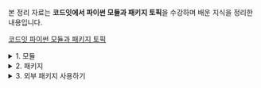 본 정리 자료는 **코드잇에서 파이썬 모듈과 패키지 토픽**을 수강하며 배운 지식을 정리한 내용입니다.

[코드잇 파이썬 모듈과 패키지 토픽](https://www.codeit.kr/courses/python-intermediate/topics/python-module-and-package)

<details>
  <summary>1. 모듈</summary>

# 모듈

## 모듈이란?

모듈은 여러 기능을 모아둔 파이썬 파일이다.

만약 프로그램의 모든 기능을 한 파일에 모아 두게 되면, 어떤 부분이 어떤 역할을 하는지, 기능을 수정하고 싶으면 어떤 부분을 바꿔야 하는지 알기가 힘들다.

그래서 프로그램을 짤 때는 코드를 파일 단위 (모듈)로 나누어 주는 게 좋다.

파이썬에서는 이런 파일 하나를 모듈이라고 한다.

이렇게 코드를 모듈화시키면

(1) 한 파일에서 구현하고자 하는 게 명확해져서 코드를 짜고 관리하기가 쉬워짐

(2) 코드를 재사용할 수 있음

예를 들어, 평면도형의 면적을 구해 주는 함수들을 모아서 area 라는 모듈을 만들 수 있다.

area.py

```python
PI = 3.14

# 원의 면적을 구해 주는 함수
def circle(radius):
	return PI * radius * radius

# 정사각형의 먼적을 구해 주는 함수
def square(length):
	return length * length
```

모듈은 파일 이름에서 .py 확장자를 빼고 부른다.

## 모듈 임포트 (import)

모듈에 저장된 기능을 가져다 쓰기 위해서는 모듈을 임포트(import) 하면 된다. 모듈을 임포트하는 방법은 여러 가지가 있다.

### `import <module>`

모듈 전체를 임포트한다. 모듈 안에 있는 변수 또는 함수는 . 으로 접근할 수 있다.

run.py

```python
import area

print(area.square(2)) # 4
print(area.PI) # 3.14
```

### `from <module> import <member(s)>`

모듈에서 필요한 것들만 임포트한다. 불러온 변수나 함수를 접근할 때 앞에 module. 을 붙이지 않는다.

run.py

```python
from area import square, PI

print(square(3)) # 9
print(PI) # 3.14
```

### `from <module> import *`

모듈에서 모든 걸 임포트한다.

run.py

```python
from area import *

print(PI) # 3.14
print(square(4)) # 16
```

그런데 이 임포트 방식을 사용하면 어떤 함수가 어떤 모듈에서 왔는지 알 수가 없고, 자신도 모르게 쓸데없는 것들을 가져올 수 있다.

그래서 이 방식은 **파이썬 커뮤니티에서 권장하지 않는** 방식이다. 모듈을 사용할 때는 모듈을 그대로 가져오거나 모듈에서 필요한 것들만 가져오는 것이 추천된다.

### `as` 키워드

임포트 문 뒤에 `as` 라는 키워드(특별한 의미를 가지고 있는, 이미 예약된 문자열)를 붙여서 임포트하는 것의 이름을 바꿔줄 수 있다.

run.py

```python
# 모듈 이름을 바꿈
import area as ar
print(ar.square(5)) # 25

# 함수 이름을 바꿈
from area import square as sq
print(sq(3)) 9
```

## 모듈과 클래스

모듈에는 변수와 함수 뿐만 아니라, 클래스가 있는 경우도 많다.

예를 들어 어떤 프로그램에서는 원과 정사각형의 면적만 계산해야 하는 게 아니라 원과 정사각형을 직접 만들어서 사용해야 한다. 그러면 새로운 파일을 만들고 그 파일에서 원과 정사각형 클래스들을 정의해 주면 된다.

shapes2d.py

```python
# 원 클래스
class Circle:
	def __init__(self, radius):
		self.radius = radius

	def area(self):
		return 3.14 * self.radius

# 정사각형 클래스
class Square:
	def __init__(self, length):
		self.length = length

	def area(self):
		return self.length * self.length
```

그리고 다른 파일에서 이 클래스들을 사용하려면 이전과 같이 `import` 키워드를 사용하면 된다.

run.py

```python
import shapes2d

circle = shapes2d.Circle(2)
print(circle.area()) # 12.56

from shapes2d import Square

square = Square(3)
print(square.area()) # 9
```

물론 `as` 키워드를 사용해서 임포트하는 것의 이름을 바꿔줄 수도 있다.

run.py

```python
from shapes2d import Square as Sq

square = Sq(3)
print(square.area()) # 9
```

## 현재 파일에서 사용 가능한 기능은?

### 네임 스페이스

네임 스페이스는 파일에서 정의된 모든 이름들을 뜻한다.

`dir()` 함수는 파일의 네임스페이스를 리턴해준다.

### 모듈 안에 정의된 이름들 확인

`print(dir(area))`

area 모듈 안에 정의된 이름들을 확인할 수 있다.

### 모듈 임포트

```python
import area
print(dir())
```

이 경우 네임 스페이스에 area 라는 모듈명만 추가된다. (모듈 안에 정의된 변수나 함수는 추가 x)

```python
import area as ar
print(dir())
```

이 경우 네임 스페이스에 area 대신 ar 이 추가된다.

### 모듈의 함수 임포트

```python
from area import circle, square
print(dir())
```

이 경우 네임 스페이에 circle 함수와 square 함수가 추가된다.

### 여러 번 정의된 함수 호출

파이썬에서는 한 파일에서 같은 이름으로 여러 번 정의된 함수를 호출하면 가장 나중에 정의된 함수가 호출된다.

```python
from area import square, circle

def square(length):
	return 4 * length

print(square(3)) # 12

```

이름이 중복되면 이름이 어떤 함수를 참조 하는지 가 알기 힘들다. 그래서 한 네임 스페이스 안에는 같은 이름이 중복되지 않는 게 좋다.

이름이 중복되지 않게 하려면

```python
import area

def square(length):
	return 4 * length

print(area.square(3)) # 9
print(square(3)) # 12
```

이처럼 모듈 자체를 임포트하여 사용하는 방법이 있고,

```python
from area import square as sq

def square(length):
	return 4 * length

print(sq(3)) # 9
print(square(3)) # 12
```

이처럼 `as` 키워드를 사용하여 이름을 다른 것으로 바꿔주는 방법이 있다.

## 스탠다드 라이브러리

모듈은 여러 가지 기능을 정리해 둔 파이썬 파일이다.

파이썬에서는 개발자들이 많이 쓸법한 기능들이 이미 모듈로 만들어져 있다.

우리가 파이썬을 설치하면 스탠다드 라이브러리가 딸려온다. 스탠다드 라이브러리에는 다음과 같은 것들이 포함되어 있다.

- int, float, string 같은 자료형
- print, dir 같은 내장 함수
- 유용한 기능을 제공하는 모듈들 (스탠다드 모듈)

## 유용한 스탠다드 모듈들

  <details>
    <summary>스탠다드 모듈</summary>

### math

math는 기본적인 수학 모듈이다. 여러 수학적인 함수를 제공해준다.

```python
import math

# 코사인 함수 (모든 삼각함수는 라디안을 사용한다)
print(math.cos(0)) # 1.0

# 로그 함수
print(math.log10(100)) # 2.0
```

### random

random 모듈은 임의의 숫자를 생성하기 위한 다양한 함수들을 제공해 준다.

```python
import random

# 임의의 정수 1 <= N <= 20
print(random.randint(1, 20))

# 임의의 소수 0 <= x <= 1
print(random.uniform(0, 1))

```

### datetime

datetime 모듈은 날짜와 시간을 다루기 위한 다양한 클래스를 갖추고 있다.

```python
import datetime

# 현재 시간과 날짜
today = datetime.datetime.now()
print(today) # 2020-10-14 14:13:31.028298

# 출력값을 "요일, 월 일 연도"로 포매팅
print(today.strftime("%A, %B, %dth %Y")) # Wednesday, October, 14th 2020

# 특정 시간과 날짜
pi_day = datetime.datetime(2020, 3, 14, 13, 6, 15)
print(pi_day) # 2020-03-14 13:06:15

# 두 datetime의 차이
print(today - pi_day) # 214 days, 1:07:16.028298
```

### OS

OS는 Operating System, 즉 운영채제의 약자다. os 모듈을 통해서 파이썬으로 운영체제를 조작하거나 운영체제에 대한 정보를 가져올 수 있다.

```python
import os

# 현재 어떤 계정으로 로그인 돼있는지 확인
print(os.getlogin())

# 현재 파일의 디렉토리 확인
print(os.getcwd())

# 현재 프로세스 ID 확인
print(os.getpid())
```

### os.path

os.path 모듈은 파일 경로를 다룰 때 쓰인다.

```python
import os.path

# 프로젝트 디렉토리 경로 'Users/@@@/PycharmProjects/stadard_moduels'
# 현재 파일 경로 'Users/@@@/PycharmProjects/standard_moduels/main.py'

# 주어진 경로를 절대 경로로
print(os.path.abspath('..'))
# /Users/@@@/PycharmProjects

# 주어진 경로를 현재 디렉토리를 기준으로 한 상대 경로로
print(os.path.relpath('/Users/@@@/PycharmProjects'))
# ..

# 주어진 경로들을 병합
print(os.path.join('Users/@@@/PycharmProjects', 'standard_moduels'))
# Users/@@@/PycharmProjects/standard_moduels

```

### re

프로그래밍에서 Regular Expression (RegEx, re, 한국어로는 정규 표현식) 은 특정한 규칙/패턴을 가진 문자열을 표현하는 데 사용된다.

```python
import re

# 알파벳으로 구성된 단어들만 매칭
pattern = re.compile('^[A-Za-z]+$')
print(pattern.match('I'))  # <re.Match object; span=(0, 1), match='I'>
print(pattern.match('love')) # <re.Match object; span=(0, 4), match='love'>
print(pattern.match('python3')) # None

# 숫자가 포함된 단어들만 매칭
pattern = re.compile('.*\d+')
print(pattern.match('I'))  # None
print(pattern.match('love')) # None
print(pattern.match('python3')) # <re.Match object; span=(0, 7), match='python3'>

```

### pickle

pickle 을 사용하면 파이썬 오브젝트(객체)를 바이트(byte) 형식으로 바꿔서 파일에 저장할 수 있고, 저장된 오브젝트를 읽어올 수도 있다.

```python
import pickle

# 딕셔너리 오브젝트
obj = {'my': 'dictionary'}

# obj를 filename.pickle 파일에 저장
with open('filename.pickle', 'wb') as f:
	pickle.dump(obj, f)

# filename.pickle에 있는 오브젝트를 읽어옴
with open('filename.pickle', 'rb') as f:
	obj = pickle.load(f)

print(obj)
# {'my': 'dictionary'}

```

### json

json 모듈은 pickle 과 비슷하지만 오브젝트를 JSON 형식으로 바꿔준다.

JSON 형식에 맞는 데이터 (기본 데이터 타입들, 리스트, 딕셔너리)만 바꿀 수 있다.

```python
import json

# 딕셔너리 오브젝트
obj = {'my': 'dictionary'}

# obj를 filename.json 파일에 저장
with open('filename.json', 'w') as f:
    json.dump(obj, f)

# filename.json에 있는 오브젝트를 읽어옴
with open('filename.json', 'r') as f:
    obj = json.load(f)

print(obj)
# {'my': 'dictionary'}
```

### copy

copy 모듈은 파이썬 오브젝트를 복사할 때 쓰인다.

```python
# 리스트를 복사하려면 슬라이싱을 사용하거나 copy.copy() 함수를 사용해야 함
a = [1, 2, 3]
b = a
c = a[:]
d = copy.copy(a)
a[0] = 4
print(a, b, c, d)
# [4, 2, 3] [4, 2, 3] [1, 2, 3] [1, 2, 3]

# 하지만 오브젝트 안에 오브젝트가 있는 경우 copy.copy() 함수는 가장 바깥에 있는 오브젝트만 복사함
# 오브젝트를 재귀적으로 복사하려면 copy.deepcopy() 함수를 사용해야 함
a = [[1,2,3], [4,5,6], [7,8,9]]
b = copy.copy(a)
c = copy.deepcopy(a)
a[0][0] = 4
print(a)
# [[4, 2, 3], [4, 5, 6], [7, 8, 9]]
print(b)
# [[4, 2, 3], [4, 5, 6], [7, 8, 9]]
print(c)
# [[1, 2, 3], [4, 5, 6], [7, 8, 9]]
```

### sqlite3

sqlite3 모듈을 통해 파이썬에서 SQLite 데이터베이스를 사용할 수 있다.

```python
import sqlite3

# 데이터베이스 연결
conn = sqlite3.connect('example.db')

# SQL 문 실행
c = conn.cursor()
c.execute('''SELECT ... FROM ... WHERE ... ''')

# 가져온 데이터를 파이썬에서 사용
rows = c.fetchall()
for row in rows:
	print(row)

# 연결 종료
conn.close()

```

  </details>

## 파이썬의 모듈 검색 경로

파이썬은 어떻게 모듈의 이름만 보고 모듈을 찾아오는 것일까?

파이썬은 임포트하려는 모듈을 찾기 위해서 특정 경로들을 살핀다.

이 경로들은 `sys` 라는 스탠다드 모듈을 통해 확인해볼 수 있다.

```python
import sys

print(sys.path)
```

sys 모듈에는 파이썬의 실행 환경과 관련된 변수들과 함수들이 저장되어 있다.

이 중에 path에는 파이썬이 모듈을 찾기 위해 검색해보는 경로들이 저장되어 있다.

파이썬은 모듈 검색 경로 리스트에 있는 경로들을 순서대로 살펴 본 후, 만약 결국 모듈을 찾지 못하면 모듈을 찾을 수 없다는 에러를 낸다.

sys.path 첫번째 경로는 항상 실행한 파일이 있는 디렉토리다.

sys.path의 마지막 경로에는 site-packages 라고 하는 디렉토리가 있다. 외부 패키지들은 일반적으로 이 폴더에 저장된다.

## 모듈 검색 경로에 새로운 경로 추가하기

### sys.path에 .append()로 경로 임시 추가

첫 번째 방법은 sys.path에 새로운 경로를 직접 추가하는 것이다. sys.path는 결국 리스트이기 때문에 `.append()` 메소드를 써서 쉽게 새로운 경로를 추가할 수 있다.

예를 들어, sys.path에 바탕화면의 경로를 추가하고 싶다면 아래와 같은 코드를 추가해 주면 된다.

```python
import sys
sys.path.append('Users/@@@/Desktop') # macOS
sys.path.append('C:\\Users\\codeit\\Desktop') # Windows
```

윈도우스의 경로 같은 경우 역슬래쉬를 2개 써준다. 프로그램잉에는 `\<char>` 패턴을 가진 특수 문자들이 있다. 예를 들어 `\t` 는 탭을 뜻하고 `\n` 은 새로운 줄을 뜻한다.

윈도우스 파일 경로는 `\` 가 들어가기 때문에 `\` 와 다음 문자가 특수 문자로 인식 될 수 있기 때문에, 윈도우스 파일 경로를 다룰 때는 `\` 를 뜻하는 특수 문자, `\\`를 사용해야 한다.

### sys.path에 영구적으로 경로 추가

sys.path에 어떤 경로를 `.append()` 해 주면 프로그램이 종료되면 그 경로는 sys.path에서 사라진다. 그 경로에 있는 모듈을 쓰고 싶으면 매번 `.append()`를 해 줘야 한다.

만약 어떤 경로를 영구적으로 sys.path에 추가하려면 자신이 쓰는 IDE(예: Pycharm)의 환경 설정에 가서 Interpreter의 파일 경로에 원하는 파일 경로를 추가해 줘야 한다.

## 스크립트 VS 모듈

### 스크립트

프로그램을 작동시키는 코드를 담은 **실행 용도**의 파일

run.py

```python
import area

x = float(input('원의 반지름을 입력해 주세요: '))
print('반지름이 {}인 원의 면적인 {}입니다.\n'.format(x, area.circle(x))

y = float(input('정사각형의 변의 길이를 입력해 주세요: '))
print('변의 길이가 {}인 정사각형의 면적은 {}입니다.'.foramt(y, area.square(y))
```

### 모듈

프로그램에 필요한 변수들이나 함수들을 정의해 놓은 파일

앞서 만들어 놓은 [area.py](http://area.py) 와 같은 파일이 해당된다.

## 모듈을 스크립트로 사용해 보기

스크립트와 모듈은 서로 용도가 다른 파일이지만, 그 안에 어떤 내용을 담을 지 정한 것 뿐, 파일 자체에는 차이가 없다.

모듈 파일도 안에 테스트 코드를 넣고 실행할 수 있다.

area.py

```python
PI = 3.14

def circle(radius):
	return PI * radius * radius

def square(length):
	reutrn length * length

print(circle(2) == 12.56) # True
print(circle(5) == 78.4) # True
print(square(2) == 4) # True
print(square(5) == 25) # True
```

이처럼 area 파일을 함수들을 테스트해 주는 스크립트로 사용할 수도 있다.

하지만 안에 테스트 코드가 포함 된 모듈을 스크립트에서 임포트해서 사용하게 되면, 모듈에 포함된 테스트 코드가 그대로 실행된다는 문제가 생긴다.

모듈을 그대로 임포트하게 되면 모듈 안에 포함된 모든 코드가 실행되기 때문이다.

이 문제를 해결하기 위해서 `__name__` 이라는 특수 변수를 사용해야 한다.

### 던더 name 특수 변수

`__name__` 은 모듈의 이름을 저장해 놓은 변수이다.

`__name__` 의 값은 파이썬이 알아서 정해 주는데,

- 파일을 직접 실행하면 `__name__` 은 `__main__` 으로 설정된다.
- 파일을 임포트하면 `__name__` 은 모듈 이름으로 설정된다.

예를 들어 area 파일에서 `__name__`을 아래처럼 출력해 보면

area.py

```python
print(__name__)
```

area 파일을 직접 실행할 경우 `__main__` 이라고 나오고,

area 파일을 임포트할 경우 area 라고 나온다.

### `if __name__ == '__main__'`

`__name__` 을 사용하면 파일일 직접 실행되냐 아니면 임포트되냐에 따라서 코드의 흐름을 제어할 수 있다.

파일이 직접 실행될 때만 실행하고 싶은 코드는 `if __name__ == '__main__'` 이라는 조건문 안에 넣어주면 된다.

area.py

```python
PI = 3.14

# 원의 면적을 구해 주는 함수
def circle(radius):
	return PI * radius * radius

# 정사각형의 면적을 구해 주는 함수
def square(length):
	return length * length

if __name__ == '__main__':
	# circle 함수 테스트
	print(circle(2) == 12.56)
	print(circle(5) == 78.4)
```

area 파일을 직접 실행시키게 되면 파일의 `__name__` 은 `__main__`이 되기 때문에 조건문 안에 있는 코드가 실행되지만 area 파일을 임포트하면 `__name__` 은 area 가 되기 때문에 조건문 안에 있는 코드가 실행되지 않는다.

이처럼 `__name__` 특수 변수를 이용하면 같은 파일을 모듈처럼 쓸 수도 있고, 스크립트처럼 쓸 수도 있다.

## `main()` 함수

파이썬에서는 모든 파일을 실행할 수 있다. 파일을 실행하면 파일에 있는 모든 코드가 처음부터 끝까지 실행된다.

하지만 Java나 C, C++ 같은 언어들은 그렇지 않다. Java나 C, C++ 같은 언어들에서는 어떤 파일을 실행하기 보다는 파일 안에 있는 `main()` 이라는 함수를 실행한다. `main` 함수는 말 그대로 '주요' 함수로서 프로그램을 작동시키는 코드를 담고 있다.

예를 들어 Java의 `Hello World!` 프로그램은 아래와 같이 생겼다.

HelloWorld.java

```java
class HelloWorld {
    public static void main(String[] args) {
        System.out.println("Hello World!");
    }
}
```

프로그램이 더 복잡해지면 `main` 함수 안에서 다른 함수들을 호출할 것이다.

파이썬에서도 이 프로그래밍 패턴을 사용할 수 있다. 파일에서 어떤 프로그램을 작동시키는 부분을 그냥 `main` 이라는 함수 안에 넣어 주면 된다.

예를 들어 area 파일과 run 파일에 `main` 함수를 추가해 주면 아래와 같이 바뀐다.

area.py

```java
PI = 3.14

# 원의 면적을 구해 주는 함수
def circle(radius):
      return PI * radius * radius

# 정사각형의 면적을 구해 주는 함수
def square(length):
      return length * length

# 함수들을 테스팅 하는 메인 함수
def main():
      # circle 함수 테스트
      print(circle(2) == 12.56)
      print(circle(5) == 78.4)

      # square 함수 테스트
      print(square(2) == 4)
      print(square(5) == 25)

if __name__ == '__main__':
    main()
```

run.py

```java
import area

# 면적 계산기 프로그램
def main():
        x = float(input('원의 지름을 입력해 주세요: '))
        print('지름이 {}인 원의 면적은 {}입니다.\n'.format(x, area.circle(x)))

        y = float(input('정사각형의 변의 길이를 입력해 주세요: '))
        print('변의 길이가 {}인 정사각형의 면적은 {}입니다.'.format(y, area.square(y)))

if __name__ == '__main__':
    main()
```

`if __name__ == '__main__'` 안에 있는 코드는 파일이 직접 실행될 때만 실행되니까 그 안에서 `main` 함수를 호출해 주면 된다.

이렇게 `main` 함수를 사용하면 파일에서 프로그램을 작동시키는 코드가 어디 있는지 쉽게 알 수 있기 때문에 코드의 가독성이 올라간다. 코드의 흐름과 의도를 더 쉽게 이해할 수 있는 것이다.

따라서 파이썬에서는 `main` 함수가 요구되지 않더라도 `if __name__ == '__main__'` 과 `main()` 을 사용하는 것이 추천된다.

</details>

<details>
  <summary>2. 패키지</summary>

# 패키지

## 패키지란?

패키지는 모듈들을 모아 놓은 디렉토리를 뜻한다.

예를 들어 평면 도형의 면적을 구해 주는 area 모듈과, 입체 도형의 부피를 구해 주는 volume 모듈을 모아서 shapes 패키지를 만들었다고 하자. shapes 패키지의 구조는 다래와 같다.

```
shapes/
    __init__.py
    area.py
    volume.py
```

shapes/area.py

```python
PI = 3.14

# 원의 면적을 구해 주는 함수
def circle(radius):
    return PI * radius * radius

# 정사각형의 면적을 구해 주는 함수
def square(length):
    return length * length
```

shapes/volume.py

```python
PI = 3.14

# 구의 부피를 구해 주는 함수
def sphere(radius):
    return (4/3) * PI * radius * radius * radius

# 정육면체의 부피를 구해 주는 함수
def cube(length):
    return length * length * length
```

패키지는 일반 디렉토리와 똑같은데 안에 `__init__.py` 라는 파일이 있다.

### 패키지 임포트

모듈과 비슷하게 패키지 안에 있는 내용을 가져올 때도 `import` 키워드를 사용한다.

### `import <package.module>`

run.py

```python
import shapes.volume

print(shapes.volume.cube(3))
```

이렇게 패키지 안에 있는 모듈을 가져올 수 있다.

패키지나 모듈 안에 있는 것은 항상 . 을 이용해서 접근한다.

### `import <package>`

run.py

```python
import shapes

print(shapes.volume.cube(3)) # 오류
```

이렇게 패키지 자체를 임포트할 수도 있는데, 그러면 **패키지 안에 있는 내용들은 임포트되지 않는다** (패키지 안에 있는 모듈도 같이 임포트하려면 패키지의 init 파일을 활용해야 한다). 그래서 위 코드는 오류가 난다.

참고로 `import ...` 방식을 써서는 모듈의 함수나 변수를 바로 가져올 수 없다.

run.py

```python
import shapes.volume.cube # 오류
```

`import ...` 방식으로는 패키지나 모듈만 임포트할 수 있다.

### `from <package> import <module(s)>`

run.py

```python
from shapes import volume
print(volume.cube(3))
```

`from ... import ...` 방식도 패키지에 쓸 수 있다. 패키지 안의 모듈을 바로 가져올 수도 있고

### `from <package.module> import <member(s)>`

모듈 안에 있는 변수나 함수를 가져올 수도 있다.

run.py

```python
from shapes.volume import cube

print(cube(3))
```

### `as` 키워드

그리고 임포트 문 뒤에 `as` 키워드를 써서 임포트하는 것의 이름을 바꿔줄 수 있다.

run.py

```python
import shapes.volume as vol

print(vol.cube(3))
```

## `__init__` 파일

### shapes 패키지의 구조

```
shapes/
    __init__.py
    area.py
    volume.py
```

shapes/area.py

```python
PI = 3.14

# 원의 면적을 구해 주는 함수
def circle(radius):
    return PI * radius * radius

# 정사각형의 면적을 구해 주는 함수
def square(length):
    return length * length
```

shapes.volume.py

```python
PI = 3.14

# 구의 부피를 구해 주는 함수
def sphere(radius):
    return (4/3) * PI * radius * radius * radius

# 정육면체의 부피를 구해 주는 함수
def cube(length):
    return length * length * length
```

### `__init__` 파일이란?

패키지 안에는 `__init__.py` 라는 파일이 있다. init 파일은 '이 폴더는 파이썬 패키지다' 라고 말해주는 파일이다.

파이썬 3.3 이전 버전에서는 init 파일이 필수였다. 디렉토리 안에 init 파일이 없으면 디렉토리가 패키지로 인식되지 않아서 패키지를 임포트할 수 없었다.

파이썬 3.3 이후 버전부터는 init 파일이 필수가 아니게 됐지만 파이썬 하위 버젼과의 호환성과 패키지의 명확성을 위해 항상 패키지 안에 init 파일을 만들어 주는 것이 권장된다.

init은 initialize 를 줄인 것인데, 이 단어는 초기화를 뜻한다. 우리가 처음으로 패키지나 패키지 안에 있는 어떤 것을 임포트하면 가장 먼저 패키지의 init 파일에 있는 코드가 실행된다.

### `__init__` 파일에서 임포트 사용하기

패키지를 임포트하면 기본적으로 패키지 안에 있는 내용은 임포트되지 않는다. 패키지를 임포트할 때 패키지 안에 있는 내용도 함께 임포트하고 싶다면 init 파일을 활용해야 한다.

init 파일에 패키지와 함께 임포트하고 싶은 것들을 써 주면 된다.

shapes/**init**.py

```python
from shapes import area, volume`
```

그러면 이제 shapes 패키지를 임포트하면 area와 volume 모듈도 임포트 된다. init 파일에서 임포트하는 것은 패키지 안으로 임포트된다고 생각하면 된다. 이렇게 임포트된 area와 volume 모듈은 아래와 같이 접근할 수 있다.

run.py

```python
import shapes

print(shapes.area.circle(2))
print(shapes.volume.sphere(2))
```

그리고 모듈 대신 모듈의 함수들을 직접 임포트할 수도 있다.

`shapes/__init__.py`

```python
from shapes.area import circle, square
```

그러면 이 함수들을 아래와 같이 접근할 수 있다.

run.py

```python
import shapes

print(shapes.circle(2))
print(shapes.square(3))
```

shapes 패키지 안에서 함수들을 직접 가져왔기 때문에 area를 건너뛸 수 있는 것이다. init 파일에서 임포트 되는 것은 항상 package. 으로 접근할 수 있다. 위 처럼 호출 방식을 바꿔주는 것은 유용하게 쓰일 때도 있다.

### `__init__ 파일에서 변수 정의하기`

상수값 PI는 area 모듈에서도 쓰이고 volume 모듈에서도 쓰인다. PI처럼 패키지에 있는 여러 모듈이 필요로 하는 것들은 각 모듈에서 정의하지 않고 패키지 안에서 한 번만 정의해 주는 게 좋다. 똑같은 걸 여러 번 정의하는 건 비효율적이고 실수로 하나를 잘못 정의하면 프로그램에 오류가 나기 때문이다.

PI를 패키지 안에서 한 번만 정의해 주려면 (즉, 패키지 레벨에서 정의해 주려면) PI를 shapes 패키지의 init 파일에서 정의해 주면 된다.

`shapes/__init__.py`

```python
PI = 3.14
```

그리고 패키지 안에 있는 모듈에서는 PI를 임포트하면 된다.

shapes/area.py

```python
from shapes import PI
...
```

shapes/volume.py

```python
from shapes import PI
...
```

PI 같은 상수뿐만이 아니라 여러 모듈에서 필요한 변수, 함수 또는 객체는 패키지의 init 파일에서 정의해 주는 게 좋다.

그리고 패키지의 init 파일에서 정의되는 것들은 패키지 밖에서도 사용할 수 있다.

run.py

```python
# 1) PI 직접 임포트
from shapes import PI
PI

# 2) 패키지 임포트 후 shapes. 으로 접근
import shapes
shapes.PI
```

## `__all__` 특수 변수

### `import *`

모듈을 임포트할 때 `from <module> import *` 를 하면 모듈의 모든 내용이 임포트 된다.

하지만 모듈 대신 패키지에 `from <package> import *` 를 하면 패키지 안에 있는 게 아무것도 임포트 되지 않는다.

### `__all__` 특수 변수

`__all__` 특수 변수는 우리가 `import *` 를 했을 때 임포트 대상에서 어떤 것들을 가져와야 하는지를 정해 주는 변수이다. 임포트 대상에서 내용 전체를 가져오라고 했을 때, '전체' 가 무엇인지 정의해 주는 것이다. `__all__`은 모듈에도 적용되고 패키지에도 적용된다.

### `__all__` 과 모듈

모듈의 `__all__` 은 모듈에 해당하는 파일에서 정의한다. 예를 들어 area.py에 아래와 같은 코드를 추가해 주면:

shapes/area.py

```python
# __all__ 정의
__all__ = ['circle', 'square']

...
```

`from shapes.area import *` 를 했을 때 area 모듈의 모든 내용이 임포트 되지 않고 circle과 square 함수만 임포트 된다.

### `__all__` 과 패키지

패키지의 `__all__`은 패키지에 해당하는 init 파일에서 정의한다. 예를 들어 shapes 패키지의 init 파일에 아래와 같은 코드를 추가해 주면:

`shapes/__init__.py`

```python
# __all__ 정의
__all__ = ['area', 'volume']
```

이제 `from shapes import *` 를 하면 area 모듈과 volume 모듈이 임포트 된다.

`__all__` 을 사용하면 패키지나 모듈에 `import *` 를 했을 때 어떤 것들이 임포트 되는지를 제어할 수 있다.

그래도 여전히 `import *` 만 봐서는 정확히 어떤 것들이 임포트 되는지를 알 수 없기 때문에 `import *` 는 프로그램에서 정의되는 이름들, 즉 네임스페이스를 완벽히 이해하고 있을 때만 사용하는 것이 추천된다.

## 서브 패키지

### 서브 패키지란?

패키지 안에는 모듈도 있을 수 있고 다른 패키지들이 있을 수도 있다.

패키지 안에 또 다른 패키지가 있을 때, 안에 있는 패키지를 **서브패키지**라고 한다.

### mymath 패키지 구조

```
mymath/
    shapes/
        __init__.py
        area.py
        volume.py
    stats/
        __init__.py
        average.py
        spread.py
```

mymath/shapes/area.py

```python
PI = 3.14

# 원의 면적을 구해 주는 함수
def circle(radius):
    return PI * radius * radius

# 정사각형의 면적을 구해 주는 함수
def square(length):
    return length * length
```

mymath/shapes/volume.py

```python
PI = 3.14

# 구의 부피를 구해 주는 함수
def sphere(radius):
    return (4/3) * PI * radius * radius * radius

# 정육면체의 부피를 구해 주는 함수
def cube(length):
    return length * length * length
```

mymath/stats/average.py

```python
# 데이터의 평균을 구해 주는 함수
def data_mean(data):
    return sum(data) / len(data)

# 데이터의 중앙값을 구해 주는 함수
def data_median(data):
    data.sort()
    n = len(data)
    if n % 2 == 0:
        # 데이터 개수가 짝수면 중앙에 위치한 두 값의 평군을 구함
        # [a, b, c, d, e, f] -> median = (c+d) / 2
        return (data[n/2] + data[(n/2)-1]) / 2
    else:
        # [a, b, c, d, e] -> median = c
        return data[(n-1)/2]
```

myath/stats/spread.py

```python
# 데이터의 범위를 구해 주는 함수
def data_range(data):
    return max(data) - min(data)
```

shapes 패키지와 stats 패키지는 서브패키지라고 할 수 있다.

서브패키지도 결국 패키지이기 때문에 지금까지 익힌 임포트 방식들을 사용하면 된다.

### 임포트 총정리

### `import ...`

run.py

```python
# 패키지 임포트
import mymath

# 서브패키지 임포트
import mymath.shapes

# 모듈 임포트
import mymath.shapes.area

# 모듈 안에 있는 변수나 함수는 이 방식으로 임포트 할 수 없음
import mymath.shapes.area.circle # 오류
```

그냥 `import` 뒤에 가져오고 싶은 모듈이나 패키지를 써 주면 된다. 하지만 모듈 안에 있는 변수나 함수는 이 방식으로 임포트할 수 없다.

그리고 (서브)패키지를 임포트할 때는 패키지와 같이 임포트하고 싶은 걸 피키지의 init 파일에 적어줘야 한다.

### `from ... import ...`

run.py

```python
# 패키지 안에 있는 패키지 임포트
from mymath import shapes

# 패키지 안에 있는 모듈 임포트
from mymath.shapes import area

# 모듈 안에 있는 함수 임포트
from mymath.shapes.aera import circle

# 임포트 뒤에는 . 을 쓸 수 없음
from mymath import shapes.area # 오류
```

`from` 뒤에는 모듈이나 패키지가 올 수 있다. `import` 뒤에는 모듈이나 패키지 안에서 가져오고 싶은 걸 써준다. `import` 뒤에는 . 을 쓸 수 없다.

### `as` 키워드

항상 임포트 문 뒤에 `as` 키워드를 써서 임포트하는 것의 이름을 바꿔 줄 수 있다.

## 상대 경로 임포트

mymath 패키지의 구조와 그 안의 (서브 패키지 안의) 모듈들의 코드는 앞서 표기된 것과 동일하다.

임포트를 하는 곳의 위치를 기준으로 임포트 하려는 것의 위치를 상대적으로 표현하는 걸 **상대 경로 임포트**라고 한다. 반대로 우리가 계속해 왔던 것처럼 임포트하려는 것의 경로를 다 풀어서 써 주는 것은 **절대 경로 임포트**라고 한다.

상대 경로 임포트는 항상 `.` 아니면 `..` 으로 시작한다. `.` 은 현재 패키지 안을 뜻하고, `..` 은 상위 패키지 안을 뜻한다.

예를 들어 shaeps 패키지의 init 파일의 기준으로는 현재 패키지가 mymath/shapes 이고 상위 패키지는 mymath 일 것이다.

### 1. shapes 패키지의 init 파일에서 패키지 안에 있는 모듈들 가져오기:

`mymath/shapes/__init__.py`

```python
# 절대 경로 임포트
from mymath.shapes import area, volume

# 상대 경로 임포트
from . import area, volume
```

상대 경로가 훨씬 더 간결하다.

임포트 문이 의미하는 것도 명확하다: 현재 패키지에서 area, volume 모듈을 임포트 하라는 뜻

### 2. stats 패키지의 init 파일에서 패키지의 모듈들 안에 있는 함수들 모두 가져오기:

`mymath/stats/__init__.py`

```python
# 절대 경로 임포트
from mymath.stats.average import *
from mymath.stats.spread import *

# 상대 경로 임포트
from .average import *
from .spread import *
```

첫 번째 예시와 비슷하게 상대 경로를 사용할 때 임포트 문이 더 간결해졌고 의미하는 것도 명확하다: 현재 패키지의 average, spread 모듈에서 모든 내용을 다 가져오라는 뜻

### 3. area 모듈에서 average 모듈에 있는 `data_mean` 함수 가져오기

프로그램을 만들다 보면 이렇게 패키지 안에서 다른 패키지에 있는 것이 필요할 때도 있다.

mymath/shapes.area.py

```python
# 절대 경로 임포트
from mymath.stats.average import data_mean

# 상대 경로 임포트
from ..stats.average import data_mean
```

이번에는 상대 경로를 봐서는 average 모듈이 정확히 어디에 있는지, 패키지 구조가 어떻게 되는지 파악하기가 힘들다.

상대 경로가 복잡해지는 경우 (주로 `..` 을 쓰는 경우)에는 그냥 절대 경로를 쓰는 것이 좋다.

</details>

<details>
  <summary>3. 외부 패키지 사용하기</summary>
</details>
